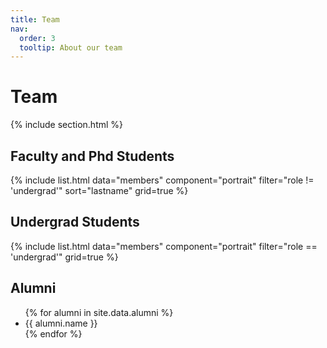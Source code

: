 ```yaml
---
title: Team
nav:
  order: 3
  tooltip: About our team
---
```


# Team

{% include section.html %}

## Faculty and Phd Students

<div class="team-grid-wrapper">
  {% include list.html data="members" component="portrait" filter="role != 'undergrad'" sort="lastname" grid=true %}
</div>

## Undergrad Students

<div class="team-grid-wrapper">
  {% include list.html data="members" component="portrait" filter="role == 'undergrad'" grid=true %}
</div>

## Alumni

<ul class="alumni-list">
  {% for alumni in site.data.alumni %}
    <li>{{ alumni.name }}</li>
  {% endfor %}
</ul>

